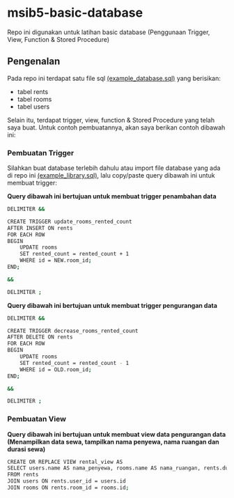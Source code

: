 # msib5-basic-database
Repo ini digunakan untuk latihan basic database (Penggunaan Trigger, View, Function &amp; Stored Procedure)

## Pengenalan
Pada repo ini terdapat satu file sql [(example_database.sql)](example_database.sql) yang berisikan:
- tabel rents
- tabel rooms
- tabel users

Selain itu, terdapat trigger, view, function &amp; Stored Procedure yang telah saya buat.
Untuk contoh pembuatannya, akan saya berikan contoh dibawah ini:

### Pembuatan Trigger
Silahkan buat database terlebih dahulu atau import file database yang ada di repo ini [(example_library.sql)](example_library.sql), lalu copy/paste query dibawah ini untuk membuat trigger:

**Query dibawah ini bertujuan untuk membuat trigger penambahan data**
```bash
DELIMITER &&

CREATE TRIGGER update_rooms_rented_count
AFTER INSERT ON rents
FOR EACH ROW
BEGIN
    UPDATE rooms
    SET rented_count = rented_count + 1
    WHERE id = NEW.room_id;
END;

&&

DELIMITER ;
```

**Query dibawah ini bertujuan untuk membuat trigger pengurangan data**
```bash
DELIMITER &&

CREATE TRIGGER decrease_rooms_rented_count
AFTER DELETE ON rents
FOR EACH ROW
BEGIN
    UPDATE rooms
    SET rented_count = rented_count - 1
    WHERE id = OLD.room_id;
END;

&&

DELIMITER ;
```

### Pembuatan View
**Query dibawah ini bertujuan untuk membuat view data pengurangan data (Menampilkan data sewa, tampilkan nama penyewa, nama ruangan dan durasi sewa)**
```bash
CREATE OR REPLACE VIEW rental_view AS
SELECT users.name AS nama_penyewa, rooms.name AS nama_ruangan, rents.duration AS durasi_sewa
FROM rents
JOIN users ON rents.user_id = users.id
JOIN rooms ON rents.room_id = rooms.id;
```
